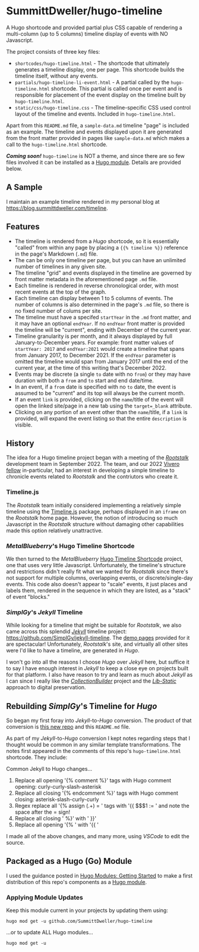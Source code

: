 # SummittDweller/hugo-timeline

A Hugo shortcode and provided partial plus CSS capable of rendering a multi-column (up to 5 columns) timeline display of events with NO Javascript.

The project consists of three key files:

  - `shortcodes/hugo-timeline.html` - The shortcode that ultimately generates a timeline display, one per page.  This shortcode builds the timeline itself, without any events. 
  - `partials/hugo-timeline-li-event.html` - A partial called by the `hugo-timeline.html` shortcode.  This partial is called once per event and is responsible for placement of the event display on the timeline built by `hugo-timeline.html`. 
  - `static/css/hugo-timeline.css` - The timeline-specific CSS used control layout of the timeline and events.  Included in `hugo-timeline.html`.

Apart from this `README.md` file, a `sample-data.md` timeline "page" is included as an example.  The timeline and events displayed upon it are generated from the front matter provided in pages like `sample-data.md` which makes a call to the `hugo-timeline.html` shortcode.  

*__Coming soon!__* `hugo-timeline` is NOT a theme, and since there are so few files involved it can be installed as a [Hugo module](https://gohugo.io/hugo-modules/).  Details are provided below.

## A Sample

I maintain an example timeline rendered in my personal blog at https://blog.summittdweller.com/timeline. 

## Features

  - The timeline is rendered from a _Hugo_ shortcode, so it is essentially "called" from within any page by placing a `{{% timeline %}}` reference in the page's Markdown (`.md`) file.
  - The can be only one timeline per page, but you can have an unlimited number of timelines in any given site.
  - The timeline "grid" and events displayed in the timeline are governed by front matter metadata in the aforementioned page `.md` file.
  - Each timeline is rendered in reverse chronological order, with most recent events at the top of the graph.
  - Each timeline can display between 1 to 5 columns of events.  The number of columns is also determined in the page's `.md` file, so there is no fixed number of colums per site.
  - The timeline must have a specifed `startYear` in the `.md` front matter, and it may have an optional `endYear`.  If no `endYear` front matter is provided the timeline will be "current", ending with December of the current year. 
  - Timeline granularity is per month, and it always displayed by full January-to-December years. For example: front matter values of `startYear: 2017` and `endYear:2021` would create a timeline that spans from January 2017, to December 2021.  If the `endYear` parameter is omitted the timeline would span from January 2017 until the end of the current year, at the time of this writing that's December 2022.  
  - Events may be discrete (a single `to` date with no `from`) or they may have duration with both a `from` and `to` start and end date/time.  
  - In an event, if a `from` date is specified with no `to` date, the event is assumed to be "current" and its top will always be the current month.
  - If an event `link` is provided, clicking on the `name`/title of the event will open the linked site/page in a new tab using the `target=_blank` attribute. 
  - Clicking on any portion of an event other than the `name`/title, if a `link` is provided, will expand the event listing so that the entire `description` is visible.

## History

The idea for a Hugo timeline project began with a meeting of the [_Rootstalk_](https://rootstalk.grinnell.edu) development team in September 2022.  The team, and our 2022 [Vivero fellow](https://www.grinnell.edu/academics/centers-programs/ctla/dlac/vivero) in-particular, had an interest in developing a simple timeline to chronicle events related to _Rootstalk_ and the contriutors who create it.

### Timeline.js

The _Rootstalk_ team initially considered implementing a relatively simple timeline using the [Timeline.js](https://timeline.knightlab.com/) package, perhaps displayed in an `iframe` on the _Rootstalk_ home page.  However, the notion of introducing so much Javascript in the _Rootstalk_ structure without damaging other capabilities made this option relatively unattractive.

### _MetalBlueberry_'s Hugo Timeline Shortcode

We then turned to the _MetalBlueberry_ [Hugo Timeline Shortcode](https://metalblueberry.github.io/post/howto/2021-02-28_hugo_timeline_shortcode/) project, one that uses very little Javascript.  Unfortunately, the timeline's structure and restrictions didn't really fit what we wanted for _Rootstalk_ since there's not support for multiple columns, overlapping events, or discrete/single-day events.  This code also doesn't appear to "scale" events, it just places and labels them, rendered in the sequence in which they are listed, as a "stack" of event "blocks."   

### _SimplGy_'s _Jekyll_ Timeline

While looking for a timeline that might be suitable for _Rootstalk_, we also came across this splendid [_Jekyll_](https://jekyllrb.com/) timeline project: https://github.com/SimplGy/jekyll-timeline.  The [demo pages](http://www.simple.gy/jekyll-timeline/) provided for it are spectacular!  Unfortunately, _Rootstalk_'s site, and virtually all other sites were I'd like to have a timeline, are generated in _Hugo_. 

I won't go into all the reasons I choose _Hugo_ over _Jekyll_ here, but suffice it to say I have enough interest in _Jekyll_ to keep a close eye on projects built for that platform.  I also have reason to try and learn as much about _Jekyll_ as I can since I really like the [_CollectionBuilder_](https://collectionbuilder.github.io/) project and the [_Lib-Static_](https://lib-static.github.io/) approach to digital preservation.

## Rebuilding _SimplGy_'s Timeline for _Hugo_

So began my first foray into _Jekyll_-to-_Hugo_ conversion.  The product of that conversion is [this new repo](https://github.com/SummittDweller/hugo-timeline) and this `README.md` file.

As part of my _Jekyll_-to-_Hugo_ conversion I kept notes regarding steps that I thought would be common in any similar template transformations.  The notes first appeared in the comments of this repo's `hugo-timeline.html` shortcode.  They include:

Common Jekyll to Hugo changes... 
1) Replace all opening '{% comment %}' tags with Hugo comment opening: curly-curly-slash-asterisk   
2) Replace all closing '{% endcomment %}' tags with Hugo comment closing: asterisk-slash-curly-curly  
3) Regex replace all '\{% assign (.+) = ' tags with '{{ $$$1 := ' and note the space after the = sign!
4) Replace all closing ' %}' with ' }}'
5) Replace all opening '{% ' with '{{ '

I made all of the above changes, and many more, using _VSCode_ to edit the source.

## Packaged as a Hugo (Go) Module

I used the guidance posted in [Hugo Modules: Getting Started](https://scripter.co/hugo-modules-getting-started/) to make a first distribution of this repo's components as a [Hugo module](https://gohugo.io/hugo-modules/).

### Applying Module Updates

Keep this module current in your projects by updating them using:

```
hugo mod get -u github.com/SummittDweller/hugo-timeline
```
...or to update ALL Hugo modules...

```
hugo mod get -u 
```


